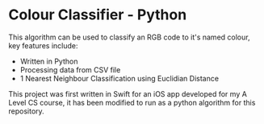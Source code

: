 # Colour Classifier - Python

This algorithm can be used to classify an RGB code to it's named colour, key features include:
* Written in Python
* Processing data from CSV file
* 1 Nearest Neighbour Classification using Euclidian Distance

This project was first written in Swift for an iOS app developed for my A Level CS course, it has been modified to run as a python algorithm for this repository.
